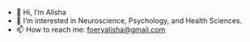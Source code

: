 - 👋 Hi, I’m Alisha
- 👀 I’m interested in Neuroscience, Psychology, and Health Sciences. 
- 📫 How to reach me: foeryalisha@gmail.com

